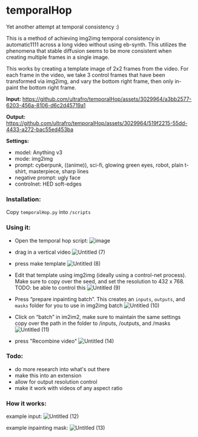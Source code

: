 # temporalHop

Yet another attempt at temporal consistency :)

This is a method of achieving img2img temporal consistency in automatic1111 across a long video without using eb-synth. This utilizes the phenomena that stable diffusion seems to be more consistent when creating multiple frames in a single image.

This works by creating a template image of 2x2 frames from the video. For each frame in the video, we take 3 control frames that have been transformed via img2img, and vary the bottom right frame, then only in-paint the bottom right frame.

**Input:**
https://github.com/ultrafro/temporalHop/assets/3029964/a3bb2577-6203-456a-8106-d6c2d45719a1

**Output:**
https://github.com/ultrafro/temporalHop/assets/3029964/519f2215-55dd-4433-a272-bac55ed453ba

**Settings:**
- model: Anything v3
- mode: img2img
- prompt: cyberpunk, ((anime)), sci-fi, glowing green eyes, robot, plain t-shirt, masterpiece, sharp lines
- negative prompt: ugly face
- controlnet: HED soft-edges

### Installation:
Copy `temporalHop.py` into `/scripts`

### Using it:

- Open the temporal hop script:
![image](https://github.com/ultrafro/temporalHop/assets/3029964/1333da9d-5042-4a40-bf0d-a9796cec6d29)

- drag in a vertical video
![Untitled (7)](https://github.com/ultrafro/temporalHop/assets/3029964/9fec0f2a-9624-4a19-91c5-b984b5b77e5a)

- press make template
![Untitled (8)](https://github.com/ultrafro/temporalHop/assets/3029964/f6d3328f-4446-4953-bde4-bccc5eba1dbe)

-  Edit that template using img2img (ideally using a control-net process). Make sure to copy over the seed, and set the resolution to 432 x 768. TODO: be able to control this
![Untitled (9)](https://github.com/ultrafro/temporalHop/assets/3029964/ff911662-99e0-465d-a93c-3cea3ae44e54)

- Press “prepare inpainting batch”. This creates an `inputs`, `outputs`, and `masks` folder for you to use in img2img batch
![Untitled (10)](https://github.com/ultrafro/temporalHop/assets/3029964/ae50b5e1-b0a3-4e75-a0ec-d4a15fc44026)

- Click on “batch” in im2im2, make sure to maintain the same settings
copy over the path in the folder to /inputs, /outputs, and /masks
![Untitled (11)](https://github.com/ultrafro/temporalHop/assets/3029964/17da8b99-136c-4104-ab53-6de23d340832)

- press "Recombine video"
![Untitled (14)](https://github.com/ultrafro/temporalHop/assets/3029964/25bf9e30-4c79-4a22-a497-183145c8fb1a)

### Todo:
- do more research into what's out there
- make this into an extension
- allow for output resolution control
- make it work with videos of any aspect ratio


### How it works:

example input:
![Untitled (12)](https://github.com/ultrafro/temporalHop/assets/3029964/98f8b530-e2c9-4459-9874-8bd672a3384e)

example inpainting mask:
![Untitled (13)](https://github.com/ultrafro/temporalHop/assets/3029964/1e80bdf0-a841-4555-acfa-7694dfea4655)

